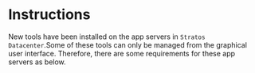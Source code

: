 # Instructions

New tools have been installed on the app servers in `Stratos Datacenter`.Some of these tools can only be managed from the graphical user interface. Therefore, there are some requirements for these app servers as below.
